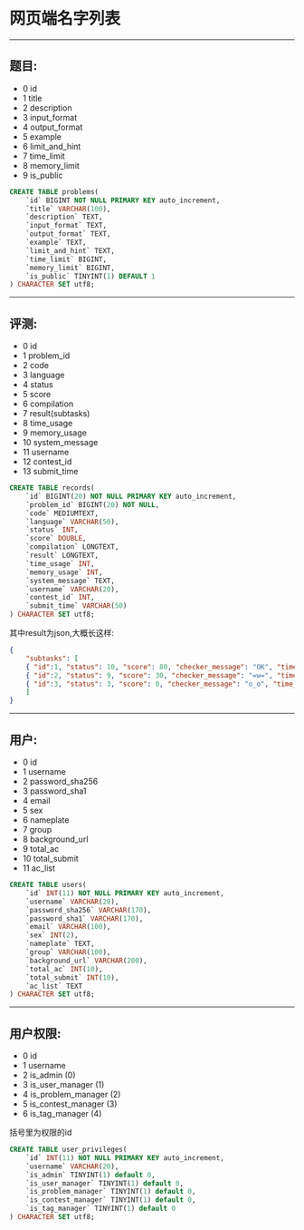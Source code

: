 # 网页端名字列表

---

## 题目:

- 0 id
- 1 title
- 2 description
- 3 input_format
- 4 output_format
- 5 example
- 6 limit_and_hint
- 7 time_limit
- 8 memory_limit
- 9 is_public

```sql
CREATE TABLE problems(
	`id` BIGINT NOT NULL PRIMARY KEY auto_increment,
	`title` VARCHAR(100),
	`description` TEXT,
	`input_format` TEXT,
	`output_format` TEXT,
	`example` TEXT,
	`limit_and_hint` TEXT,
	`time_limit` BIGINT,
	`memory_limit` BIGINT,
	`is_public` TINYINT(1) DEFAULT 1
) CHARACTER SET utf8;
```

---

## 评测:

- 0 id
- 1 problem_id
- 2 code
- 3 language
- 4 status
- 5 score
- 6 compilation
- 7 result(subtasks)
- 8 time_usage
- 9 memory_usage
- 10 system_message
- 11 username
- 12 contest_id
- 13 submit_time

```sql
CREATE TABLE records(
	`id` BIGINT(20) NOT NULL PRIMARY KEY auto_increment,
	`problem_id` BIGINT(20) NOT NULL,
	`code` MEDIUMTEXT,
	`language` VARCHAR(50),
	`status` INT,
	`score` DOUBLE,
	`compilation` LONGTEXT,
	`result` LONGTEXT,
	`time_usage` INT,
	`memory_usage` INT,
	`system_message` TEXT,
	`username` VARCHAR(20),
	`contest_id` INT,
	`submit_time` VARCHAR(50)
) CHARACTER SET utf8;
```

其中result为json,大概长这样:

```json
{
	"subtasks": [
	{ "id":1, "status": 10, "score": 80, "checker_message": "OK", "time_usage": 10, "memory_usage": 20 },
	{ "id":2, "status": 9, "score": 30, "checker_message": "=w=", "time_usage": 200, "memory_usage": 10 },
	{ "id":3, "status": 3, "score": 0, "checker_message": "o_o", "time_usage": 1000, "memory_usage": 256 }
	]
}
```

---

## 用户:

- 0 id
- 1 username
- 2 password_sha256
- 3 password_sha1
- 4 email
- 5 sex
- 6 nameplate
- 7 group
- 8 background_url
- 9 total_ac
- 10 total_submit
- 11 ac_list

```sql
CREATE TABLE users(
	`id` INT(11) NOT NULL PRIMARY KEY auto_increment,
	`username` VARCHAR(20),
	`password_sha256` VARCHAR(170),
	`password_sha1` VARCHAR(170),
	`email` VARCHAR(100),
	`sex` INT(2),
	`nameplate` TEXT,
	`group` VARCHAR(100),
	`background_url` VARCHAR(200),
	`total_ac` INT(10),
	`total_submit` INT(10),
	`ac_list` TEXT
) CHARACTER SET utf8;
```

---

## 用户权限:

- 0 id
- 1 username
- 2 is_admin (0)
- 3 is_user_manager (1)
- 4 is_problem_manager (2)
- 5 is_contest_manager (3)
- 6 is_tag_manager (4)

括号里为权限的id

```sql
CREATE TABLE user_privileges(
	`id` INT(11) NOT NULL PRIMARY KEY auto_increment,
	`username` VARCHAR(20),
	`is_admin` TINYINT(1) default 0,
	`is_user_manager` TINYINT(1) default 0,
	`is_problem_manager` TINYINT(1) default 0,
	`is_contest_manager` TINYINT(1) default 0,
	`is_tag_manager` TINYINT(1) default 0
) CHARACTER SET utf8;
```
